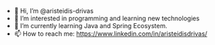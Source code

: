 - 👋 Hi, I’m @aristeidis-drivas
- 👀 I’m interested in programming and learning new technologies
- 🌱 I’m currently learning Java and Spring Ecosystem.
- 📫 How to reach me: https://www.linkedin.com/in/aristeidisdrivas/

<!---
aristeidis-drivas/aristeidis-drivas is a ✨ special ✨ repository because its `README.md` (this file) appears on your GitHub profile.
You can click the Preview link to take a look at your changes.
--->
